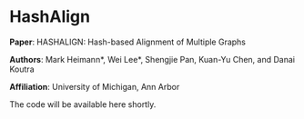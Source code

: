 # HashAlign

<b>Paper</b>: HASHALIGN: Hash-based Alignment of Multiple Graphs

<b>Authors</b>: Mark Heimann*, Wei Lee*, Shengjie Pan, Kuan-Yu Chen, and Danai Koutra

<b>Affiliation</b>: University of Michigan, Ann Arbor


The code will be available here shortly.
